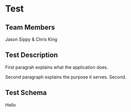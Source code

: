 # Test

## Team Members
Jason Sippy & Chris King

## Test Description
First paragrah explains what the application does.

Second paragraph explains the purpose it serves. 
Second.

## Test Schema
Hello
